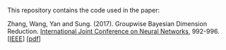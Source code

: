This repository contains the code used in the paper:

Zhang, Wang, Yan and Sung. (2017). Groupwise Bayesian Dimension Reduction. [International Joint Conference on Neural Networks](http://www.ijcnn.org/), 992-996. [[IEEE](http://ieeexplore.ieee.org/document/7965960/)]
[[pdf](./paper/Paper_IJCNN_2017_GBDR.pdf)]
